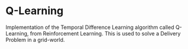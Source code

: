 # Q-Learning
 Implementation of the Temporal Difference Learning algorithm called Q-Learning, from Reinforcement Learning. This is used to solve a Delivery Problem in a grid-world.
